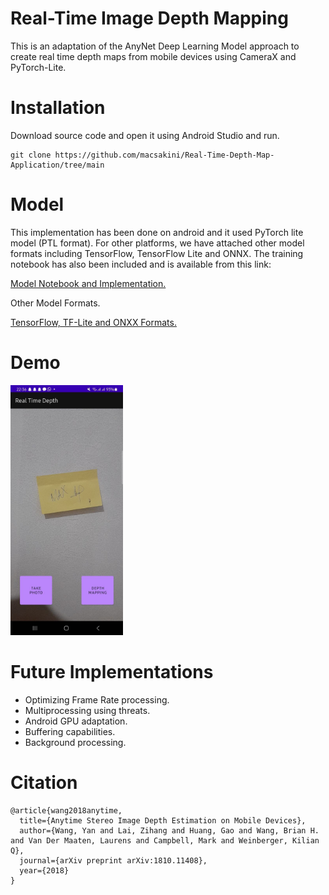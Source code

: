 # Real-Time Image Depth Mapping

This is an adaptation of the AnyNet Deep Learning Model approach to create real time depth maps from mobile devices using CameraX and PyTorch-Lite.


# Installation

Download source code and open it using Android Studio and run.

```
git clone https://github.com/macsakini/Real-Time-Depth-Map-Application/tree/main
``` 

# Model

This implementation has been done on android and it used PyTorch lite model (PTL format). For other platforms, we have attached other model formats including TensorFlow, TensorFlow Lite and ONNX. The training notebook has also been included and is available from this link:

[Model Notebook and Implementation.](https://github.com/macsakini/Real-Time-Image-Depth-Mapping/blob/main/ptlmodel.ipynb)

Other Model Formats.

[TensorFlow, TF-Lite and ONXX Formats.](https://github.com/macsakini/Real-Time-Depth-Map-Application/tree/main/models)


# Demo

<img src="https://github.com/macsakini/Real-Time-Depth-Map-Application/blob/main/screenshots/ss1.jpeg?raw=true" alt="drawing" height="400"/>


# Future Implementations
- Optimizing Frame Rate processing.
- Multiprocessing using threats.
- Android GPU adaptation.
- Buffering capabilities.
- Background processing.

# Citation
```
@article{wang2018anytime,
  title={Anytime Stereo Image Depth Estimation on Mobile Devices},
  author={Wang, Yan and Lai, Zihang and Huang, Gao and Wang, Brian H. and Van Der Maaten, Laurens and Campbell, Mark and Weinberger, Kilian Q},
  journal={arXiv preprint arXiv:1810.11408},
  year={2018}
}
```